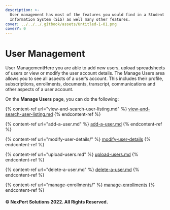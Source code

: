 ```yaml
---
description: >-
  User management has most of the features you would find in a Student
  Information System (SiS) as well many other features.
cover: ../../../.gitbook/assets/Untitled-1-01.png
coverY: 0
---
```


# User Management

User ManagementHere you are able to add new users, upload spreadsheets of users or view or modify the user account details. The Manage Users area allows you to see all aspects of a user’s account. This includes their profile, subscriptions, enrollments, documents, transcript, communications and other aspects of a user account.

On the **Manage Users** page, you can do the following:

{% content-ref url="view-and-search-user-listing.md" %}
[view-and-search-user-listing.md](view-and-search-user-listing.md)
{% endcontent-ref %}

{% content-ref url="add-a-user.md" %}
[add-a-user.md](add-a-user.md)
{% endcontent-ref %}

{% content-ref url="modify-user-details/" %}
[modify-user-details](modify-user-details/)
{% endcontent-ref %}

{% content-ref url="upload-users.md" %}
[upload-users.md](upload-users.md)
{% endcontent-ref %}

{% content-ref url="delete-a-user.md" %}
[delete-a-user.md](delete-a-user.md)
{% endcontent-ref %}

{% content-ref url="manage-enrollments/" %}
[manage-enrollments](manage-enrollments/)
{% endcontent-ref %}

#### © NexPort Solutions 2022. All Rights Reserved.
